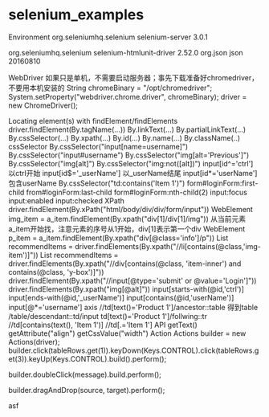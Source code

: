 # selenium_examples

Environment
<dependency>
    <groupId>org.seleniumhq.selenium</groupId>
    <artifactId>selenium-server</artifactId>
    <version>3.0.1</version>
</dependency>

<dependency>
    <groupId>org.seleniumhq.selenium</groupId>
    <artifactId>selenium-htmlunit-driver</artifactId>
    <version>2.52.0</version>
</dependency>
    
<dependency>
    <groupId>org.json</groupId>
    <artifactId>json</artifactId>
    <version>20160810</version>
</dependency>

WebDriver 如果只是单机，不需要启动服务器；事先下载准备好chromedriver，不要用本机安装的
String chromeBinary = "/opt/chromedriver";
System.setProperty("webdriver.chrome.driver", chromeBinary);
driver = new ChromeDriver();

Locating element(s) with findElement/findElements
driver.findElement(By.tagName(...))
By.linkText(...)
By.partialLinkText(...)
By.cssSelector(...)
By.xpath(...)
By.id(...)
By.name(...)
By.className(..)
cssSelector
By.cssSelector("input[name=username]")
By.cssSelector("input#username")
By.cssSelector("img[alt='Previous']")
By.cssSelector("img[alt]")
By.cssSelector("img:not([alt])")
input[id^='ctrl'] 以ctrl开始
input[id$='_userName'] 以_userName结尾
input[id*='userName'] 包含userName
By.cssSelector("td:contains('Item 1')")
form#loginForm:first-child
from#loginForm:last-child
form#loginForm:nth-child(2)
input:focus
input:enabled
input:checked
XPath
driver.findElement(By.xPath("html/body/div/div/form/input"))
WebElement img_item = a_item.findElement(By.xpath("div[1]/div[1]/img")) 从当前元素a_item开始找，注意元素的序号从1开始，div[1]表示第一个div
WebElement p_item = a_item.findElement(By.xpath("div[@class='info']/p"))
List<WebElement> recommendItems = driver.findElements(By.xpath("//li[contains(@class,'img-item')]"))
List<WebElement> recommendItems = driver.findElements(By.xpath("//div[contains(@class, 'item-inner') and contains(@class, 'y-box')]"))
driver.findElement(By.xpath("//input[@type='submit' or @value='Login']"))
driver.findElements(By.xpath("img[@alt]"))
input[starts-with(@id,'ctrl')]
input[ends-with(@id,'_userName')]
input[contains(@id,'userName')]
input[@*='username']
axis
//td[text()='Product 1']/ancestor::table  得到table
/table/descendant::td/input
td[text()='Product 1']/follwing::tr 
//td[contains(text(), 'Item 1')]
//td[.='Item 1']
API
getText()
getAttribute("align")
getCssValue("width")
Action
Actions builder = new Actions(driver);
builder.click(tableRows.get(1)).keyDown(Keys.CONTROL).click(tableRows.get(3)).keyUp(Keys.CONTROL).build().perform();

builder.doubleClick(message).build.perform();

builder.dragAndDrop(source, target).perform();

asf

